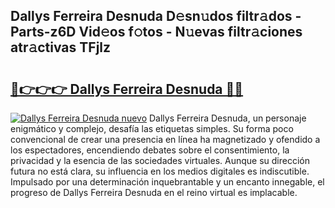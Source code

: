 ## Dallys Ferreira Desnuda D𝚎sn𝚞dos filtr𝚊dos - Parts-z6D Vid𝚎os f𝚘tos - N𝚞evas filtr𝚊ciones atr𝚊ctivas TFjlz

# <h2><a href="http://mb2yxe.tromn.icu/?c=Dallys+Ferreira+Desnuda">🔗👉👉👉 Dallys Ferreira Desnuda 🔗🔗</a></h2>

[![Dallys Ferreira Desnuda nuevo](https://i.imgur.com/pEAQMta.gif)](http://mb2yxe.tromn.icu/?c=Dallys+Ferreira+Desnuda)
Dallys Ferreira Desnuda, un personaje enigmático y complejo, desafía las etiquetas simples. Su forma poco convencional de crear una presencia en línea ha magnetizado y ofendido a los espectadores, encendiendo debates sobre el consentimiento, la privacidad y la esencia de las sociedades virtuales. Aunque su dirección futura no está clara, su influencia en los medios digitales es indiscutible. Impulsado por una determinación inquebrantable y un encanto innegable, el progreso de Dallys Ferreira Desnuda en el reino virtual es implacable.
